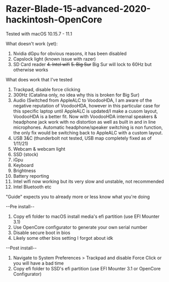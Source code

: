 # Razer-Blade-15-advanced-2020-hackintosh-OpenCore

Tested with macOS 10.15.7 - 11.1

What doesn't work (yet):
1. Nvidia dGpu for obvious reasons, it has been disabled
2. Capslock light (known issue with razer)
3. SD Card reader
~~4. Intel wifi~~
~~5. Big Sur~~ Big Sur will lock to 60Hz but otherwise works

What does work that I've tested
1. Trackpad, disable force clicking
2. 300Hz (Catalina only, no idea why this is broken for Big Sur)
3. Audio (Switched from AppleALC to VoodooHDA, I am aware of the negative reputation of VoodooHDA, however in this particular case for this specific laptop until AppleALC is updated/I make a cusom layout, VoodooHDA is a better fit. Now with VoodooHDA internal speakers & headphone jack work with no distortion as well as built in and in line microphones. Automatic headphone/speaker switching is non function, the only fix would be switching back to AppleALC with a custom layout.
4. USB 3&C (thunderbolt not tested, USB map completely fixed as of 1/11/21)
5. Webcam & webcam light
6. SSD (stock)
7. iGpu
8. Keyboard 
9. Brightness
10. Battery reporting 
11. Intel wifi now working but its very slow and unstable, not recommended
12. Intel Bluetooth
etc

"Guide" expects you to already more or less know what you're doing

--Pre install--
1. Copy efi folder to macOS install media's efi partition (use EFI Mounter 3.1)
2. Use OpenCore configurator to generate your own serial number
3. Disable secure boot in bios
4. Likely some other bios setting I forgot about idk

--Post install--
1. Navigate to System Preferences > Trackpad and disable Force Click or you will have a bad time
2. Copy efi folder to SSD's efi partition (use EFI Mounter 3.1 or OpenCore Configurator)
